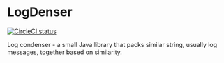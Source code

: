 # LogDenser
[![CircleCI status](https://circleci.com/gh/cci-6kengk/logdenser.svg?style=shield&circle-token=dbcbe57418418d5d57e984b53ef23f9eccdb64a9)](https://circleci.com/)

Log condenser - a small Java library that packs similar string, usually log messages, together based on similarity. 